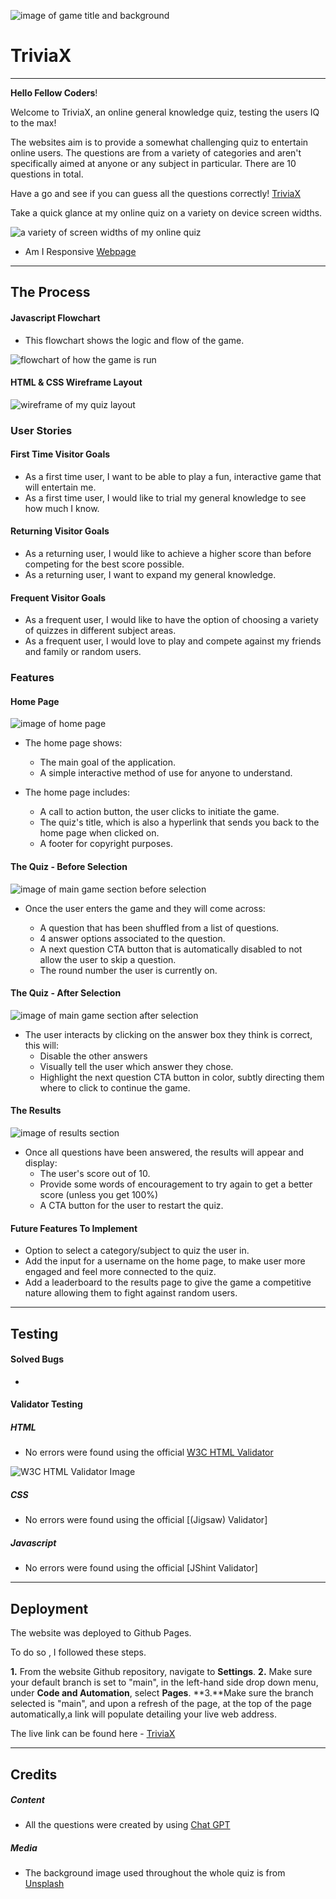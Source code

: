 ![image of game title and background](/assets/images/game-title.png)

# TriviaX

---

**Hello Fellow Coders**!

Welcome to TriviaX, an online general knowledge quiz, testing the users IQ to the max!

The websites aim is to provide a somewhat challenging quiz to entertain online users. The questions are from a variety of categories and aren't specifically aimed at anyone or any subject in particular. There are 10 questions in total.

Have a go and see if you can guess all the questions correctly! [TriviaX](https://cjphawes.github.io/multiple-choice-quiz/)

Take a quick glance at my online quiz on a variety on device screen widths.

![a variety of screen widths of my online quiz](/assets/images/)

- Am I Responsive [Webpage]()

---

## The Process

#### Javascript Flowchart

- This flowchart shows the logic and flow of the game.

![flowchart of how the game is run](/assets/images/js-flowchart-for-quiz.webp)

#### HTML & CSS Wireframe Layout

![wireframe of my quiz layout](/assets/images/)

### User Stories

#### First Time Visitor Goals

- As a first time user, I want to be able to play a fun, interactive game that will entertain me.
- As a first time user, I would like to trial my general knowledge to see how much I know.

#### Returning Visitor Goals

- As a returning user, I would like to achieve a higher score than before competing for the best score possible.
- As a returning user, I want to expand my general knowledge.

#### Frequent Visitor Goals

- As a frequent user, I would like to have the option of choosing a variety of quizzes in different subject areas.
- As a frequent user, I would love to play and compete against my friends and family or random users.

### Features

#### Home Page

![image of home page](/assets/images/home-page.webp)

- The home page shows:

  - The main goal of the application.
  - A simple interactive method of use for anyone to understand.

- The home page includes:
  - A call to action button, the user clicks to initiate the game.
  - The quiz's title, which is also a hyperlink that sends you back to the home page when clicked on.
  - A footer for copyright purposes.

#### The Quiz - Before Selection

![image of main game section before selection](/assets/images/main-game-section-before-selection.webp)

- Once the user enters the game and they will come across:

  - A question that has been shuffled from a list of questions.
  - 4 answer options associated to the question.
  - A next question CTA button that is automatically disabled to not allow the user to skip a question.
  - The round number the user is currently on.

#### The Quiz - After Selection

![image of main game section after selection](/assets/images/main-game-section-after-selection.webp)

- The user interacts by clicking on the answer box they think is correct, this will:
  - Disable the other answers
  - Visually tell the user which answer they chose.
  - Highlight the next question CTA button in color, subtly directing them where to click to continue the game.

#### The Results

![image of results section](/assets/images/game-results-section.webp)

- Once all questions have been answered, the results will appear and display:
  - The user's score out of 10.
  - Provide some words of encouragement to try again to get a better score (unless you get 100%)
  - A CTA button for the user to restart the quiz.

#### Future Features To Implement

- Option to select a category/subject to quiz the user in.
- Add the input for a username on the home page, to make user more engaged and feel more connected to the quiz.
- Add a leaderboard to the results page to give the game a competitive nature allowing them to fight against random users.

---

## Testing

#### Solved Bugs

-

#### Validator Testing

##### HTML

- No errors were found using the official [W3C HTML Validator](https://validator.w3.org/nu/?doc=https%3A%2F%2Fcjphawes.github.io%2Fmultiple-choice-quiz%2Findex.html)

![W3C HTML Validator Image](/assets/images/w3c-html-validator.png)

##### CSS

- No errors were found using the official [(Jigsaw) Validator]

##### Javascript

- No errors were found using the official [JShint Validator]

---

## Deployment

The website was deployed to Github Pages.

To do so , I followed these steps.

**1.** From the website Github repository, navigate to **Settings**.
**2.** Make sure your default branch is set to "main", in the left-hand side drop down menu, under **Code and Automation**, select **Pages**.
**3.**Make sure the branch selected is "main", and upon a refresh of the page, at the top of the page automatically,a link will populate detailing your live web address.

The live link can be found here - [TriviaX](https://cjphawes.github.io/multiple-choice-quiz/)

---

## Credits

##### Content

- All the questions were created by using [Chat GPT](https://chat.openai.com/auth/login?sso)

##### Media

- The background image used throughout the whole quiz is from [Unsplash](https://unsplash.com/photos/open-book-lot-Oaqk7qqNh_c)

